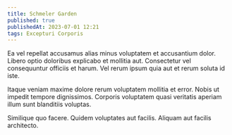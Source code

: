 ```yaml
---
title: Schmeler Garden
published: true
publishedAt: 2023-07-01 12:21
tags: Excepturi Corporis
---
```


Ea vel repellat accusamus alias minus voluptatem et accusantium dolor. Libero optio doloribus explicabo et mollitia aut. Consectetur vel consequuntur officiis et harum. Vel rerum ipsum quia aut et rerum soluta id iste.

Itaque veniam maxime dolore rerum voluptatem mollitia et error. Nobis ut impedit tempore dignissimos. Corporis voluptatem quasi veritatis aperiam illum sunt blanditiis voluptas.

Similique quo facere. Quidem voluptates aut facilis. Aliquam aut facilis architecto.